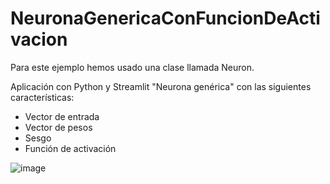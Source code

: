 # NeuronaGenericaConFuncionDeActivacion


Para este ejemplo hemos usado una clase llamada Neuron.

Aplicación con Python y Streamlit "Neurona genérica" con las siguientes características:

+ Vector de entrada
+ Vector de pesos
+ Sesgo
+ Función de activación

![image](https://user-images.githubusercontent.com/64815391/214822733-8d4a2336-064e-4629-842a-29b3a89611cb.png)
 
